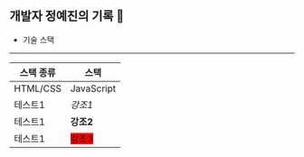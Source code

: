 ## 개발자 정예진의 기록 📖

* 기술 스택
---

|<span >스택 종류</sapn>|스택|
|---|---|
|HTML/CSS|JavaScript|
|테스트1|*강조1*|
|테스트1|**강조2**|
|테스트1|<span style="background-color:red">강조3</span>|
